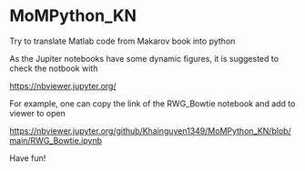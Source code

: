 # MoMPython_KN
Try to translate Matlab code from Makarov book into python

As the Jupiter notebooks have some dynamic figures, it is suggested to check the notbook with

https://nbviewer.jupyter.org/

For example, one can copy the link of the RWG_Bowtie notebook and add to viewer to open

https://nbviewer.jupyter.org/github/Khainguyen1349/MoMPython_KN/blob/main/RWG_Bowtie.ipynb

Have fun!
